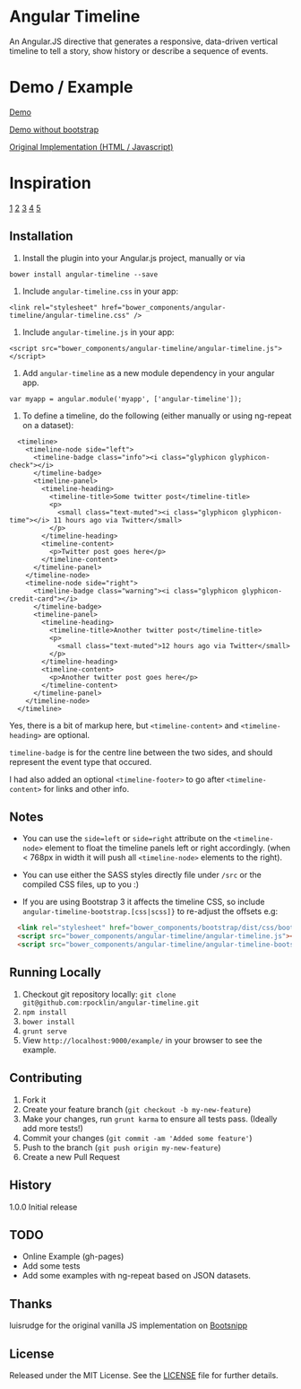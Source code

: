 # Angular Timeline

An Angular.JS directive that generates a responsive, data-driven vertical timeline to tell a story, 
show history or describe a sequence of events.

# Demo / Example

[Demo](http://rpocklin.github.io/angular-timeline/example/index.html)

[Demo without bootstrap](http://rpocklin.github.io/angular-timeline/example/index-no-bootstrap.html)

[Original Implementation (HTML / Javascript)](http://bootsnipp.com/snippets/featured/timeline-responsive)

# Inspiration
[1](http://bootsnipp.com/snippets/featured/two-column-timeline-not-responsive)
[2](http://bootsnipp.com/snippets/featured/timeline-single-column)
[3](http://bootsnipp.com/snippets/featured/single-column-timeline)
[4](http://bootsnipp.com/snippets/featured/timeline-with-images-and-tooltip)
[5](http://bootsnipp.com/snippets/featured/timeline-dotted)

## Installation

1. Install the plugin into your Angular.js project, manually or via

  `bower install angular-timeline --save`

1. Include `angular-timeline.css` in your app:

  `<link rel="stylesheet" href="bower_components/angular-timeline/angular-timeline.css" />`

1. Include `angular-timeline.js` in your app:

  `<script src="bower_components/angular-timeline/angular-timeline.js"></script>`

1. Add `angular-timeline` as a new module dependency in your angular app.

  `var myapp = angular.module('myapp', ['angular-timeline']);`

1. To define a timeline, do the following (either manually or using ng-repeat on a dataset):

  ```
    <timeline>
      <timeline-node side="left">
        <timeline-badge class="info"><i class="glyphicon glyphicon-check"></i>
        </timeline-badge>
        <timeline-panel>
          <timeline-heading>
            <timeline-title>Some twitter post</timeline-title>
            <p>
              <small class="text-muted"><i class="glyphicon glyphicon-time"></i> 11 hours ago via Twitter</small>
            </p>
          </timeline-heading>
          <timeline-content>
            <p>Twitter post goes here</p>
          </timeline-content>
        </timeline-panel>
      </timeline-node>
      <timeline-node side="right">
        <timeline-badge class="warning"><i class="glyphicon glyphicon-credit-card"></i>
        </timeline-badge>
        <timeline-panel>
          <timeline-heading>
            <timeline-title>Another twitter post</timeline-title>
            <p>
              <small class="text-muted">12 hours ago via Twitter</small>
            </p>
          </timeline-heading>
          <timeline-content>
            <p>Another twitter post goes here</p>
          </timeline-content>
        </timeline-panel>
      </timeline-node>
    </timeline>
  ```

Yes, there is a bit of markup here, but `<timeline-content>` and `<timeline-heading>` are optional.

`timeline-badge` is for the centre line between the two sides, and should represent the event type that occured.

I had also added an optional `<timeline-footer>` to go after `<timeline-content>` for links and other info.


## Notes

- You can use the `side=left` or `side=right` attribute on the `<timeline-node>` element to float the timeline panels left or right accordingly. (when < 768px in width it will push all `<timeline-node>` elements to the right).

- You can use either the SASS styles directly file under `/src` or the compiled CSS files, up to you :)

- If you are using Bootstrap 3 it affects the timeline CSS, so include `angular-timeline-bootstrap.[css|scss]}` to re-adjust the offsets e.g:

```html
  <link rel="stylesheet" href="bower_components/bootstrap/dist/css/bootstrap.css" />
  <script src="bower_components/angular-timeline/angular-timeline.js"></script>
  <script src="bower_components/angular-timeline/angular-timeline-bootstrap.js"></script>
```


## Running Locally

1. Checkout git repository locally: `git clone git@github.com:rpocklin/angular-timeline.git`
1. `npm install`
1. `bower install`
1. `grunt serve`
1. View `http://localhost:9000/example/` in your browser to see the example.


## Contributing

1. Fork it
2. Create your feature branch (`git checkout -b my-new-feature`)
3. Make your changes, run `grunt karma` to ensure all tests pass.  (Ideally add more tests!)
3. Commit your changes (`git commit -am 'Added some feature'`)
4. Push to the branch (`git push origin my-new-feature`)
5. Create a new Pull Request


## History

1.0.0 Initial release


## TODO

- Online Example (gh-pages)
- Add some tests
- Add some examples with ng-repeat based on JSON datasets.

## Thanks
luisrudge for the original vanilla JS implementation on [Bootsnipp](http://bootsnipp.com/snippets/featured/timeline-responsive)


## License

Released under the MIT License. See the [LICENSE][license] file for further details.

[license]: https://github.com/rpocklin/angular-timeline/blob/master/LICENSE

